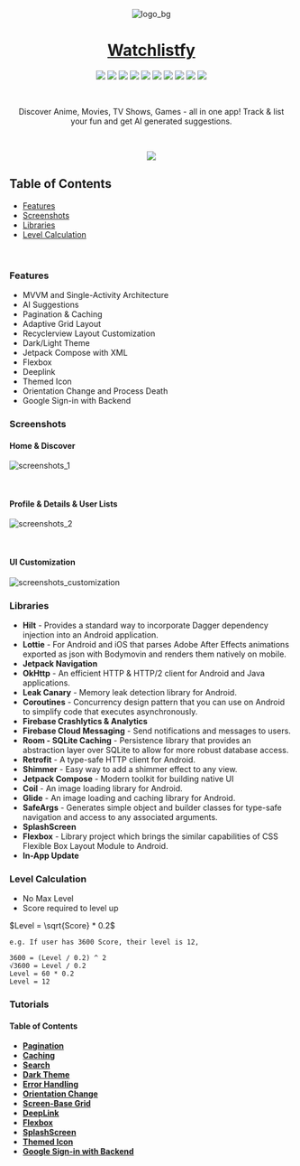 <div align="center">

![logo_bg](https://github.com/MrNtlu/Project-Consumer-Android/assets/25686023/fc57304b-bc39-4e66-ae26-7cfc59408a21)

# [Watchlistfy](https://watchlistfy.com/)

<img src="https://img.shields.io/badge/Api%2028+-50f270?logo=android&logoColor=black&style=for-the-badge"/> <img src="https://img.shields.io/badge/Kotlin-0095D5?&style=for-the-badge&logo=kotlin&logoColor=white"/>   <img src="https://custom-icon-badges.demolab.com/badge/material%20you-lightblue?style=for-the-badge&logoColor=333&logo=material-you"/> <img src="https://img.shields.io/badge/Go-00ADD8?style=for-the-badge&logo=go&logoColor=white"/> <img src="https://img.shields.io/badge/MongoDB-4EA94B?style=for-the-badge&logo=mongodb&logoColor=white"/> <img src="https://img.shields.io/badge/JavaScript-F7DF1E?style=for-the-badge&logo=javascript&logoColor=black"/> <img src="https://img.shields.io/badge/Node.js-43853D?style=for-the-badge&logo=node.js&logoColor=white"/> <img src="https://img.shields.io/badge/Google_Cloud-4285F4?style=for-the-badge&logo=google-cloud&logoColor=white"/> <img src="https://img.shields.io/badge/Ubuntu-E95420?style=for-the-badge&logo=ubuntu&logoColor=white"/> <img src="https://img.shields.io/badge/chatGPT-74aa9c?style=for-the-badge&logo=openai&logoColor=white"/>

</br>

Discover Anime, Movies, TV Shows, Games - all in one app! Track & list your fun and get AI generated suggestions.

</br>

<a href="https://play.google.com/store/apps/details?id=com.mrntlu.projectconsumer"><img  src="https://play.google.com/intl/en_us/badges/images/badge_new.png"/></a>

</div>

## Table of Contents
- [Features](#features)
- [Screenshots](#ss)
- [Libraries](#libraries)
- [Level Calculation](#level)

&nbsp;

### Features <a name="features"></a>

* MVVM and Single-Activity Architecture
* AI Suggestions
* Pagination & Caching
* Adaptive Grid Layout
* Recyclerview Layout Customization
* Dark/Light Theme
* Jetpack Compose with XML
* Flexbox
* Deeplink
* Themed Icon
* Orientation Change and Process Death
* Google Sign-in with Backend

### Screenshots <a name="ss"></a>

#### Home & Discover
![screenshots_1](https://github.com/MrNtlu/Project-Consumer-Android/assets/25686023/0f698649-d94a-4d50-9cee-5a56a64df70f)

&nbsp;

#### Profile & Details & User Lists

![screenshots_2](https://github.com/MrNtlu/Project-Consumer-Android/assets/25686023/8e7b7581-bdb8-4a42-809b-fa1abf6897e3)

&nbsp;

#### UI Customization

![screenshots_customization](https://github.com/MrNtlu/Project-Consumer-Android/assets/25686023/ffa90eaa-576c-4af2-9c87-596ba25aeb43)

### Libraries <a name="libraries"></a>

<ul>
  <li> <b>Hilt</b> - Provides a standard way to incorporate Dagger dependency injection into an Android application.
  <li> <b>Lottie</b> - For Android and iOS that parses Adobe After Effects animations exported as json with Bodymovin and renders them natively on mobile.
  <li> <b>Jetpack Navigation</b>
  <li> <b>OkHttp</b> - An efficient HTTP & HTTP/2 client for Android and Java applications.
  <li> <b>Leak Canary</b> - Memory leak detection library for Android. 
  <li> <b>Coroutines</b> - Concurrency design pattern that you can use on Android to simplify code that executes asynchronously.
  <li> <b>Firebase Crashlytics & Analytics</b>
  <li> <b>Firebase Cloud Messaging</b> - Send notifications and messages to users.
  <li> <b>Room - SQLite Caching</b> - Persistence library that provides an abstraction layer over SQLite to allow for more robust database access.
  <li> <b>Retrofit</b> - A type-safe HTTP client for Android.
  <li> <b>Shimmer</b> - Easy way to add a shimmer effect to any view.
  <li> <b>Jetpack Compose</b> - Modern toolkit for building native UI
  <li> <b>Coil</b> - An image loading library for Android.
  <li> <b>Glide</b> - An image loading and caching library for Android.
  <li> <b>SafeArgs</b> - Generates simple object and builder classes for type-safe navigation and access to any associated arguments.
  <li> <b>SplashScreen</b>
  <li> <b>Flexbox</b> - Library project which brings the similar capabilities of CSS Flexible Box Layout Module to Android.
  <li> <b>In-App Update</b>
</ul>

### Level Calculation <a name="level"></a>

- No Max Level
- Score required to level up

$Level = \sqrt{Score} * 0.2$

```
e.g. If user has 3600 Score, their level is 12,

3600 = (Level / 0.2) ^ 2
√3600 = Level / 0.2
Level = 60 * 0.2
Level = 12
```

### Tutorials
#### Table of Contents
* **[Pagination](#pagination)**
* **[Caching](#caching)**
* **[Search](#search)**
* **[Dark Theme](#dark-theme)**
* **[Error Handling](#error-handling)**
* **[Orientation Change](#orientation-change)**
* **[Screen-Base Grid](#screen-based-grid)**
* **[DeepLink](#deeplink)**
* **[Flexbox](#flexbox)**
* **[SplashScreen](#splashscreen)**
* **[Themed Icon](#themed-icon)**
* **[Google Sign-in with Backend](#sign-in-backend)**

&nbsp;
&nbsp;
&nbsp;